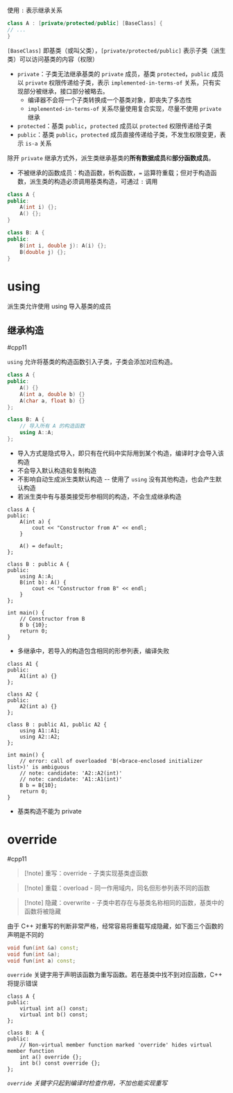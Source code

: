 使用 `:` 表示继承关系

```c++
class A : [private/protected/public] [BaseClass] {
// ...
}
```

`[BaseClass]` 即基类（或叫父类），`[private/protected/public]` 表示子类（派生类）可以访问基类的内容（权限）
* `private`：子类无法继承基类的 `private` 成员，基类 `protected`，`public` 成员以 `private` 权限传递给子类，表示 `implemented-in-terms-of` 关系，只有实现部分被继承，接口部分被略去。
    * 编译器不会将一个子类转换成一个基类对象，即丧失了多态性
    * `implemented-in-terms-of` 关系尽量使用复合实现，尽量不使用 `private` 继承
* `protected`：基类 `public`，`protected` 成员以 `protected` 权限传递给子类
* `public`：基类 `public`，`protected` 成员直接传递给子类，不发生权限变更，表示 `is-a` 关系

除开 `private` 继承方式外，派生类继承基类的**所有数据成员**和**部分函数成员**。
* 不被继承的函数成员：构造函数，析构函数，`=` 运算符重载；但对于构造函数，派生类的构造必须调用基类构造，可通过 `:` 调用

```c++
class A {
public:
    A(int i) {};
    A() {};
}

class B: A {
public:
    B(int i, double j): A(i) {};
    B(double j) {};
}
```
# using

派生类允许使用 using​ 导入基类的成员
## 继承构造
#cpp11

`using` 允许将基类的构造函数引入子类，子类会添加对应构造。

```c++
class A {
public:
    A() {}
    A(int a, double b) {}
    A(char a, float b) {}
};

class B: A {
    // 导入所有 A 的构造函数
    using A::A;
};
```

* 导入方式是隐式导入，即只有在代码中实际用到某个构造，编译时才会导入该构造
* 不会导入默认构造和复制构造
* 不影响自动生成派生类默认构造 -- 使用了 `using` 没有其他构造，也会产生默认构造
* 若派生类中有与基类接受形参相同的构造，不会生成继承构造

```run-cpp
class A {
public:
    A(int a) {
        cout << "Constructor from A" << endl;
    }
  
    A() = default;
};

class B : public A {
public:
    using A::A;
    B(int b): A() {
        cout << "Constructor from B" << endl;
    }
};

int main() {
    // Constructor from B
    B b {10};
    return 0;
}
```

* 多继承中，若导入的构造包含相同的形参列表，编译失败

```run-cpp
class A1 {
public:
    A1(int a) {}
};

class A2 {
public:
    A2(int a) {}
};

class B : public A1, public A2 {
    using A1::A1;
    using A2::A2;
};

int main() {
    // error: call of overloaded 'B(<brace-enclosed initializer list>)' is ambiguous
    // note: candidate: 'A2::A2(int)'
    // note: candidate: 'A1::A1(int)'
    B b = B{10};
    return 0;
}
```

* 基类构造不能为 private
# override
#cpp11

> [!note] 重写：override - 子类实现基类虚函数

> [!note] 重载：overload - 同一作用域内，同名但形参列表不同的函数

> [!note] 隐藏：overwrite - 子类中若存在与基类名称相同的函数，基类中的函数将被隐藏

由于 C++ 对重写的判断非常严格，经常容易将重载写成隐藏，如下面三个函数的声明是不同的

```c++
void fun(int &a) const;
void fun(int &a);
void fun(int a) const;
```

`override` 关键字用于声明该函数为重写函数。若在基类中找不到对应函数，C++ 将提示错误

```run-cpp
class A {
public:
    virtual int a() const;
    virtual int b() const; 
};

class B: A {
public:
    // Non-virtual member function marked 'override' hides virtual member function
    int a() override {};
    int b() const override {};
};
```

*`override`* *关键字只起到编译时检查作用，不加也能实现重写*
